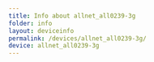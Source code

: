 ```yaml
---
title: Info about allnet_all0239-3g
folder: info
layout: deviceinfo
permalink: /devices/allnet_all0239-3g/
device: allnet_all0239-3g
---
```

